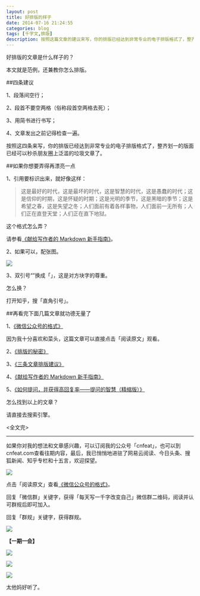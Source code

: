 ```yaml
---
layout: post
title: 好排版的样子
date: 2014-07-16 21:24:55
categories: blog
tags: [千字文,排版]
description: 按照这篇文章的建议来写，你的排版已经达到非常专业的电子排版格式了，整齐划一的版面已经可以秒杀朋友圈上泛滥的垃圾文章了。
---
```


好排版的文章是什么样子的？

本文就是范例，还兼教你怎么排版。

##四条建议

1、段落间空行；

2、段首不要空两格（俗称段首空两格去死）；

3、用简书进行书写；

4、文章发出之前记得检查一遍。

按照这四条来写，你的排版已经达到非常专业的电子排版格式了，整齐划一的版面已经可以秒杀朋友圈上泛滥的垃圾文章了。

##如果你想要弄得再漂亮一点


1、引用要标识出来，就好像这样：

>这是最好的时代，这是最坏的时代，这是智慧的时代，这是愚蠢的时代；这是信仰的时期，这是怀疑的时期；这是光明的季节，这是黑暗的季节；这是希望之春，这是失望之冬；人们面前有着各样事物，人们面前一无所有；人们正在直登天堂；人们正在直下地狱。

这个格式怎么弄？

请参看[《献给写作者的 Markdown 新手指南》](http://jianshu.io/p/q81RER)。

2、如果可以，配张图。

![](http://cnfeat.qiniudn.com/bgg.png)

3、双引号“”换成「」，这是对方块字的尊重。

怎么换？

打开知乎，搜「直角引号」。


##再看完下面几篇文章就功德无量了

1、[《微信公众号的格式》](http://mp.weixin.qq.com/s?__biz=MjM5MjAzODU2MA==&mid=200882558&idx=1&sn=f2688f6e7bc97e8cf50ea89af75e64d9&3rd=MzA3MDU4NTYzMw==&scene=6#rd)

因为我十分喜欢和菜头，这篇文章可以直接点击「阅读原文」观看。


2、[《排版的秘密》](http://mp.weixin.qq.com/s?__biz=MjM5ODIyMTE0MA==&mid=200024221&idx=1&sn=c1267ff943b4084d5e9b5dc4103a0676&3rd=MzA3MDU4NTYzMw==&scene=6#rd)

3、[《三条文章排版建议》](http://jianshu.io/p/d185cba61119)

4、[《献给写作者的 Markdown 新手指南》](http://jianshu.io/p/q81RER)

5、[《如何提问，并获得高回复率——提问的智慧（精缩版）》](http://jianshu.io/p/861e79b94aaf)

怎么找到以上的文章？

请直接去搜索引擎。


<全文完>


----

如果你对我的想法和文章感兴趣，可以订阅我的公众号「cnfeat」，也可以到cnfeat.com查看往期内容，最后，我已悄悄地进驻了网易云阅读、今日头条、搜狐新闻、知乎专栏和十五言，欢迎探望。

![](http://cnfeat.qiniudn.com/mHDSX.png)

点击「阅读原文」查看[《微信公众号的格式》](http://mp.weixin.qq.com/s?__biz=MjM5MjAzODU2MA==&mid=200882558&idx=1&sn=f2688f6e7bc97e8cf50ea89af75e64d9&3rd=MzA3MDU4NTYzMw==&scene=6#rd)。


回复「微信群」关键字，获得「每天写一千字改变自己」微信群二维码，阅读并认可群规后即可加入。

回复「群规」关键字，获得群规。

![](http://cnfeat.qiniudn.com/%E7%AD%BE%E5%90%8D-2014-07-11.png)

**【一期一会】**

![](http://cnfeat.qiniudn.com/Image-2014-07-16-14-50-10.png)

![](http://cnfeat.qiniudn.com/Image-2014-07-16-14-50-19.png)

![](http://cnfeat.qiniudn.com/Image-2014-07-16-14-50-48.png)

太他妈好听了。

